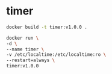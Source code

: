 # timer

```bash
docker build -t timer:v1.0.0 .
```

```bash
docker run \
-d \
--name timer \
-v /etc/localtime:/etc/localtime:ro \
--restart=always \
timer:v1.0.0
```